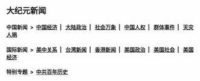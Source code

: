 ## 大纪元新闻

#### 中国新闻 &nbsp;>&nbsp; [中国经济](indexes/ncid283/README.md?12030845) &nbsp;| &nbsp; [大陆政治](indexes/ncid277/README.md?12030845) &nbsp;| &nbsp; [社会万象](indexes/ncid282/README.md?12030845) &nbsp;| &nbsp; [中国人权](indexes/ncid278/README.md?12030845) &nbsp;| &nbsp; [群体事件](indexes/ncid279/README.md?12030845) &nbsp;| &nbsp; [天灾人祸](indexes/ncid280/README.md?12030845)

#### 国际新闻 &nbsp;>&nbsp; [美中关系](indexes/nf1412576/README.md?12030845) &nbsp;| &nbsp; [台湾新闻](indexes/ncid1349361/README.md?12030845) &nbsp;| &nbsp; [香港新闻](indexes/ncid1349362/README.md?12030845) &nbsp;| &nbsp; [美国政治](indexes/ncid1078159/README.md?12030845) &nbsp;| &nbsp; [美国社会](indexes/ncid1078160/README.md?12030845) &nbsp;| &nbsp; [美国经济](indexes/ncid1078158/README.md?12030845)

#### 特别专题 &nbsp;>&nbsp; [中共百年历史](https://github.com/epoch-news/epoch-special/blob/master/README.md?12030845)  

